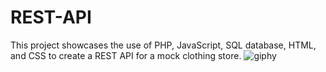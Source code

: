 # REST-API
This project showcases the use of PHP, JavaScript, SQL database, HTML, and CSS to create a REST API for a mock clothing store. 
![giphy](https://user-images.githubusercontent.com/92062439/221606765-66eb9375-f878-4414-8928-d2adaef0fdcf.gif)
